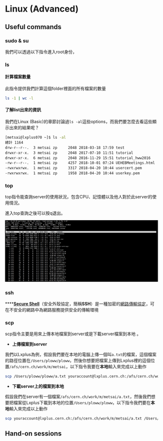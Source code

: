 # Linux \(Advanced\)

## Useful commands

### sudo & su

我們可以透過以下指令進入root身份，



### ls

#### 計算檔案數量

此指令提供我們計算這個folder裡面的所有檔案的數量

```bash
ls -1 | wc -l
```

#### 了解list出來的資訊

我們在Linux \(Basic\)的章節討論過`ls -al`這些options，而我們要怎麼去看這些顯示出來的結果呢？

```bash
[metsai@lxplus070 ~]$ ls -al
總計 1164
drw-r--r--.  3 metsai zp     2048 2018-03-18 17:59 test
drwxr-xr-x.  3 metsai zp     2048 2017-07-10 11:51 tutorial
drwxr-xr-x.  6 metsai zp     2048 2016-11-29 15:51 tutorial_hww2016
-rw-r--r--.  1 metsai zp     4257 2018-10-01 07:24 UEHEBMeetings.html
-rwxrwxrwx.  1 metsai zp     3317 2018-04-20 10:44 usercert.pem
-rwxrwxrwx.  1 metsai zp     1958 2018-04-20 10:44 userkey.pem
```

### top

top指令能查詢server的使用狀況，包含CPU、記憶體以及他人對於此server的使用情況。

進入top查詢之後可以按q退出。

![&#x6B64;&#x5716;&#x4EE5;lxplus&#x70BA;&#x4F8B;](../.gitbook/assets/top.png)

### ssh

\*\*\*\*[**Secure Shell**](https://zh.wikipedia.org/wiki/Secure_Shell)（安全外殼協定，簡稱**SSH**）是一種加密的[網路傳輸協定](https://zh.wikipedia.org/wiki/%E7%BD%91%E7%BB%9C%E4%BC%A0%E8%BE%93%E5%8D%8F%E8%AE%AE)，可在不安全的網路中為網路服務提供安全的傳輸環境

### scp

scp指令主要是用來上傳本地檔案到server或是下載server檔案到本地
。

* **上傳檔案到server**

我們以Lxplus為例，假設我們要在本地的電腦上傳一個叫`a.txt`的檔案，這個檔案的路徑位置在`/Users/ploww/ploww`，然後你想要把檔案上傳到Lxplus裡的這個位置`/afs/cern.ch/work/m/metsai`，以下指令我要在**本地**輸入來完成以上動作

```bash
scp /Users/ploww/ploww/a.txt youraccount@lxplus.cern.ch:/afs/cern.ch/work/m/metsai
```

* **下載server上的檔案到本地**

假設我們在server有一個檔案`/afs/cern.ch/work/m/metsai/a.txt`，然後我們想要把檔案從Lxplus下載到本地的位置`/Users/ploww/ploww`，以下指令我們要在**本地**輸入來完成以上動作

```bash
scp youraccount@lxplus.cern.ch:/afs/cern.ch/work/m/metsai/a.txt /Users/ploww/ploww 
```

## Hand-on sessions

### 

